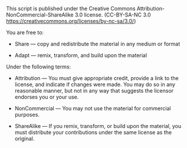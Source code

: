 This script is published under the Creative Commons Attribution-NonCommercial-ShareAlike 3.0 license. (CC-BY-SA-NC 3.0  https://creativecommons.org/licenses/by-nc-sa/3.0/)

You are free to:

* Share — copy and redistribute the material in any medium or format

* Adapt — remix, transform, and build upon the material


Under the following terms:

* Attribution — You must give appropriate credit, provide a link to the license, and indicate if changes were made. You may do so in any reasonable manner, but not in any way that suggests the licensor endorses you or your use.

* NonCommercial — You may not use the material for commercial purposes.

* ShareAlike — If you remix, transform, or build upon the material, you must distribute your contributions under the same license as the original.
